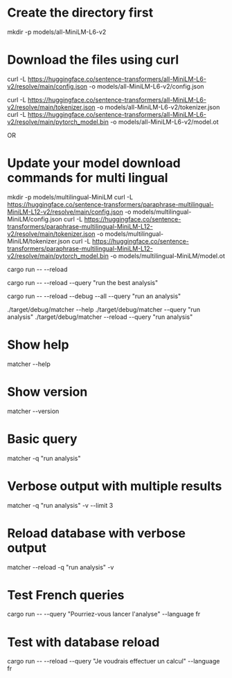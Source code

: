 # Create the directory first
mkdir -p models/all-MiniLM-L6-v2

# Download the files using curl
curl -L https://huggingface.co/sentence-transformers/all-MiniLM-L6-v2/resolve/main/config.json -o models/all-MiniLM-L6-v2/config.json

curl -L https://huggingface.co/sentence-transformers/all-MiniLM-L6-v2/resolve/main/tokenizer.json -o models/all-MiniLM-L6-v2/tokenizer.json
curl -L https://huggingface.co/sentence-transformers/all-MiniLM-L6-v2/resolve/main/pytorch_model.bin -o models/all-MiniLM-L6-v2/model.ot

OR

# Update your model download commands for multi lingual
mkdir -p models/multilingual-MiniLM
curl -L https://huggingface.co/sentence-transformers/paraphrase-multilingual-MiniLM-L12-v2/resolve/main/config.json -o models/multilingual-MiniLM/config.json
curl -L https://huggingface.co/sentence-transformers/paraphrase-multilingual-MiniLM-L12-v2/resolve/main/tokenizer.json -o models/multilingual-MiniLM/tokenizer.json
curl -L https://huggingface.co/sentence-transformers/paraphrase-multilingual-MiniLM-L12-v2/resolve/main/pytorch_model.bin -o models/multilingual-MiniLM/model.ot



cargo run -- --reload

cargo run -- --reload --query "run the best analysis"


cargo run -- --reload --debug --all --query "run an analysis"


./target/debug/matcher --help
./target/debug/matcher --query "run analysis"
./target/debug/matcher --reload --query "run analysis"


# Show help
matcher --help

# Show version
matcher --version

# Basic query
matcher -q "run analysis"

# Verbose output with multiple results
matcher -q "run analysis" -v --limit 3

# Reload database with verbose output
matcher --reload -q "run analysis" -v


# Test French queries
cargo run -- --query "Pourriez-vous lancer l'analyse" --language fr

# Test with database reload
cargo run -- --reload --query "Je voudrais effectuer un calcul" --language fr
